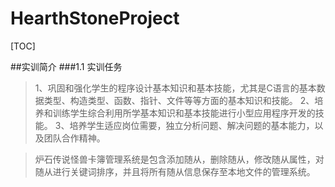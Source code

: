 # HearthStoneProject

[TOC]

##实训简介
###1.1 实训任务
>1、巩固和强化学生的程序设计基本知识和基本技能，尤其是C语言的基本数据类型、构造类型、函数、指针、文件等等方面的基本知识和技能。
2、培养和训练学生综合利用所学基本知识和基本技能进行小型应用程序开发的技能。
3、培养学生适应岗位需要，独立分析问题、解决问题的基本能力，以及团队合作精神。

> 炉石传说怪兽卡簿管理系统是包含添加随从，删除随从，修改随从属性，对随从进行关键词排序，并且将所有随从信息保存至本地文件的管理系统。

